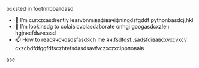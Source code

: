 bcxsted in footnnbballdasd
- 🌱 I’m curxzcasdrently learvbnmівафівачіфningdsfgddf pythonbasdcj,hkl
- 💞️ I’m lookinsdg to colаівіcvblasdaborate onhgj googasdcxzleч hgjnясfdмчсasd
- 📫 How to reacячсчdsdsfasdясh me яч.fsdfdsf..sadsfdівавcxvxcvxcv
cxzcbdfdfggfdfsczhtefsdasdsavfvczxczxcіррповаів
<!---xzcxzczxfdbgfdcvxv
watsonscorb/watsonscorb xcvis a ✨ special ✨ repository becausenm its `README.md` (this file) appears on your GitasdasddHub profile.
You can click the Preview link to take a look at your changes.
--->asc
